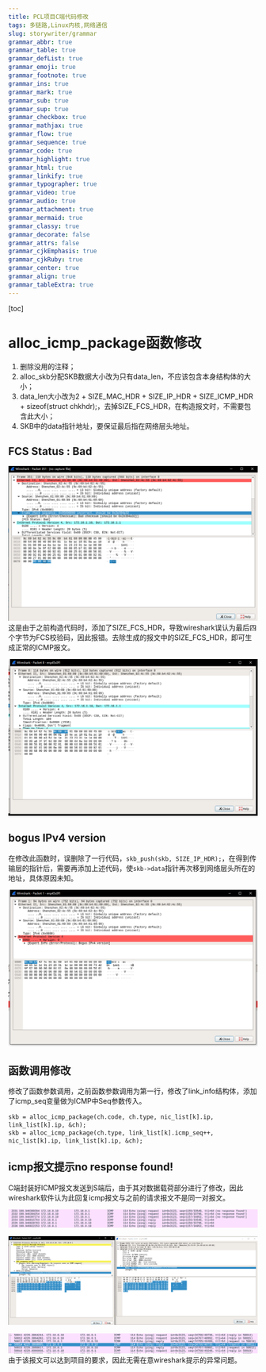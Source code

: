 ```yaml
---
title: PCL项目C端代码修改
tags: 多链路,Linux内核,网络通信
slug: storywriter/grammar
grammar_abbr: true
grammar_table: true
grammar_defList: true
grammar_emoji: true
grammar_footnote: true
grammar_ins: true
grammar_mark: true
grammar_sub: true
grammar_sup: true
grammar_checkbox: true
grammar_mathjax: true
grammar_flow: true
grammar_sequence: true
grammar_code: true
grammar_highlight: true
grammar_html: true
grammar_linkify: true
grammar_typographer: true
grammar_video: true
grammar_audio: true
grammar_attachment: true
grammar_mermaid: true
grammar_classy: true
grammar_decorate: false
grammar_attrs: false
grammar_cjkEmphasis: true
grammar_cjkRuby: true
grammar_center: true
grammar_align: true
grammar_tableExtra: true
---
```



[toc]
# alloc_icmp_package函数修改

1. 删除没用的注释；
2. alloc_skb分配SKB数据大小改为只有data_len，不应该包含本身结构体的大小；
3. data_len大小改为2 + SIZE_MAC_HDR + SIZE_IP_HDR + SIZE_ICMP_HDR + sizeof(struct chkhdr);，去掉SIZE_FCS_HDR，在构造报文时，不需要包含此大小；
4. SKB中的data指针地址，要保证最后指在网络层头地址。

## FCS Status : Bad

![构造的ICMP报文提示错误](./images/1654604153953.png)
这是由于之前构造代码时，添加了SIZE_FCS_HDR，导致wireshark误认为最后四个字节为FCS校验码，因此报错。去除生成的报文中的SIZE_FCS_HDR，即可生成正常的ICMP报文。

![无FCS校验错误信息](./images/1654604301038.png)
## bogus IPv4 version
在修改此函数时，误删除了一行代码，`skb_push(skb, SIZE_IP_HDR);`，在得到传输层的指针后，需要再添加上述代码，使`skb->data`指针再次移到网络层头所在的地址，具体原因未知。

![bogus IPv4 version](./images/1654604415789.png)
## 函数调用修改
修改了函数参数调用，之前函数参数调用为第一行，修改了link_info结构体，添加了icmp_seq变量做为ICMP中Seq参数传入。
``` c?linenums
skb = alloc_icmp_package(ch.code, ch.type, nic_list[k].ip, link_list[k].ip, &ch);
skb = alloc_icmp_package(ch.type, link_list[k].icmp_seq++, nic_list[k].ip, link_list[k].ip, &ch);
```
## icmp报文提示no response found!
C端封装好ICMP报文发送到S端后，由于其对数据载荷部分进行了修改，因此wireshark软件认为此回复icmp报文与之前的请求报文不是同一对报文。

![no response found!](./images/1654767817090.png)

![左C、右S数据载荷不同](./images/1654767895447.png)

![数据载荷不修改则显示正常](./images/1654768043191.png)
由于该报文可以达到项目的要求，因此无需在意wireshark提示的异常问题。